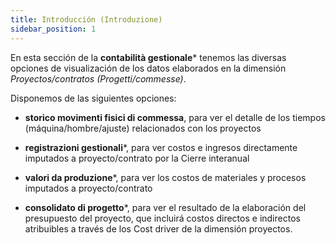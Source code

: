 ```yaml
---
title: Introducción (Introduzione)
sidebar_position: 1
---
```


En esta sección de la **contabilità gestionale*** tenemos las diversas opciones de visualización de los datos elaborados en la dimensión *Proyectos/contratos (Progetti/commesse)*.  

Disponemos de las siguientes opciones:  

- **storico movimenti fisici di commessa**, para ver el detalle de los tiempos (máquina/hombre/ajuste) relacionados con los proyectos  

- **registrazioni gestionali***, para ver costos e ingresos directamente imputados a proyecto/contrato por la Cierre interanual  

- **valori da produzione***, para ver los costos de materiales y procesos imputados a proyecto/contrato  

- **consolidato di progetto***, para ver el resultado de la elaboración del presupuesto del proyecto, que incluirá costos directos e indirectos atribuibles a través de los Cost driver de la dimensión proyectos.